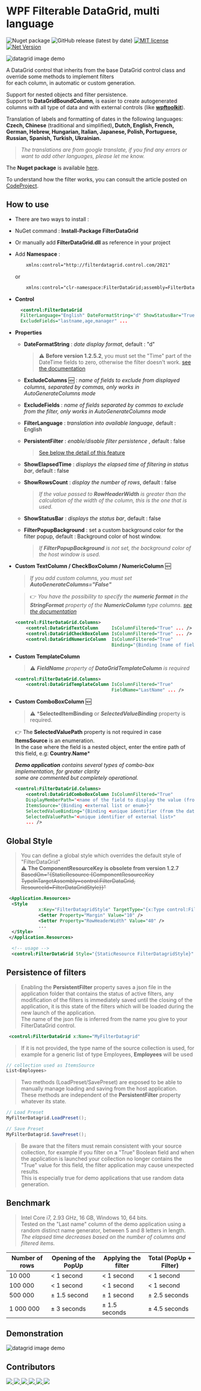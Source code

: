# WPF Filterable DataGrid, multi language
<!--
![GitHub release (latest by date)](https://img.shields.io/github/v/release/macgile/DataGridFilter)
https://github.com/ikatyang/emoji-cheat-sheet/tree/master?tab=readme-ov-file#other-symbol
https://github.com/ikatyang/emoji-cheat-sheet?tab=readme-ov-file#hand-single-finger
-->

![Nuget package](https://img.shields.io/nuget/v/FilterDataGrid)
![GitHub release (latest by date)](https://img.shields.io/github/v/release/macgile/DataGridFilter?include_prereleases)
[![MIT license](https://img.shields.io/badge/License-MIT-blue.svg)](https://lbesson.mit-license.org/)
[![Net Version](https://img.shields.io/badge/net%20version-net4.8%20netcore3.1%20net5.0%20net6.0%20net7.0%20net8.0-blue)](https://shields.io)

<!-- FilterDataGrid.png -->
![datagrid image demo](https://raw.githubusercontent.com/macgile/DataGridFilter/master/filterdatagrid.png)  

A DataGrid control that inherits from the base DataGrid control class and override some methods to implement filters  
for each column, in automatic or custom generation.  

Support for nested objects and filter persistence.  
Support to **DataGridBoundColumn**, is easier to create autogenerated columns with all type of data and with external controls (like **[wpftoolkit](https://github.com/xceedsoftware/wpftoolkit)**).

Translation of labels and formatting of dates in the following languages:  
**Czech, Chinese** (traditional and simplified)**, Dutch, English, French, German, Hebrew, Hungarian, Italian, Japanese, Polish, Portuguese, Russian, Spanish, Turkish, Ukrainian.**

 > *The translations are from google translate, if you find any errors or want to add other languages, please let me know.*

The **Nuget package** is available [here](https://www.nuget.org/packages/FilterDataGrid/).

To understand how the filter works, you can consult the article posted on [CodeProject](https://www.codeproject.com/Articles/5292782/WPF-DataGrid-Filterable-multi-language).  

## How to use

- There are two ways to install :

- NuGet command : **Install-Package FilterDataGrid**

- Or manually add **FilterDataGrid.dll** as reference in your project

- Add **Namespace** :

  ```xml
      xmlns:control="http://filterdatagrid.control.com/2021"  
  ```  
  or  
  ```xml
      xmlns:control="clr-namespace:FilterDataGrid;assembly=FilterDataGrid"  
  ```
- **Control**  

  ```xml
    <control:FilterDataGrid 
    FilterLanguage="English" DateFormatString="d" ShowStatusBar="True" ShowElapsedTime="False"
    ExcludeFields="lastname,age,manager" ...
  ```
- **Properties**

  - **DateFormatString** : *date display format*, default : "d"  
    > :warning: **Before version 1.2.5.2**, you must set the "Time" part of the DateTime fields to zero, otherwise the filter doesn't work.
  [see the documentation](https://docs.microsoft.com/en-us/dotnet/standard/base-types/standard-date-and-time-format-strings)

  - **ExcludeColumns** :new: : *name of fields to exclude from displayed columns, separated by commas, only works in AutoGenerateColumns mode*  
  - **ExcludeFields** : *name of fields separated by commas to exclude from the filter, only works in AutoGenerateColumns mode*  

  - **FilterLanguage** : *translation into available language*, default : English  

  - **PersistentFilter** : *enable/disable filter persistence* , default : false  

    > [See below the detail of this feature](#persistence-of-filters)
  - **ShowElapsedTime** : *displays the elapsed time of filtering in status bar*, default : false  

  - **ShowRowsCount** : *display the number of rows*, default : false  
    > *If the value passed to **RowHeaderWidth** is greater than the calculation of the width of the column, this is the one that is used.*  

  - **ShowStatusBar** : *displays the status bar*, default : false  
  - **FilterPopupBackground** : set a custom background color for the filter popup, default : Background color of host window.  
    > *If **FilterPopupBackground** is not set, the background color of the host window is used.*  

- **Custom TextColumn / CheckBoxColumn / NumericColumn** :new:
     > *If you add custom columns, you must set **AutoGenerateColumns="False"***
     
     > :point_right: *You have the possibility to specify the **numeric format** in the **StringFormat** property of the **NumericColumn** type columns.
     [see the documentation](https://learn.microsoft.com/en-us/dotnet/standard/base-types/standard-numeric-format-strings)*

    ```xml
    <control:FilterDataGrid.Columns>   
        <control:DataGridTextColumn     IsColumnFiltered="True" ... />
        <control:DataGridCheckBoxColumn IsColumnFiltered="True" ... />
        <control:DataGridNumericColumn  IsColumnFiltered="True" 
                                        Binding="{Binding [name of field], StringFormat=[format]>}" ... />
    ```

- **Custom TemplateColumn**  
     > :warning: ***FieldName** property of **DataGridTemplateColumn** is required*

  ```xml
  <control:FilterDataGrid.Columns>   
      <control:DataGridTemplateColumn IsColumnFiltered="True"
                                      FieldName="LastName" ... />  
  ```
  
- **Custom ComboBoxColumn**  :new:
    > :warning: ***SelectedItemBinding** or ***SelectedValueBinding*** property is required.
    
    :point_right: The **SelectedValuePath** property is not required in case **ItemsSource** is an enumeration.  
    In the case where the field is a nested object, enter the entire path of this field, e.g: **Country.Name***
    >
    > 
    ***Demo application** contains several types of combo-box implementation, for greater clarity  
    some are commented but completely operational.*  

  ```xml
  <control:FilterDataGrid.Columns>   
      <control:DataGridComboBoxColumn IsColumnFiltered="True"
      DisplayMemberPath="<name of the field to display the value (from the datagrid list)>"
      ItemsSource="{Binding <external list or enum>}"
      SelectedValueBinding="{Binding <unique identifier (from the datagrid list)>}"  
      SelectedValuePath="<unique identifier of external list>"
      ... />  
  ```

## Global Style

> You can define a global style which overrides the default style of "FilterDataGrid"  
:warning: **The ComponentResourceKey is obsolete from version 1.2.7**
~~BasedOn="{StaticResource {ComponentResourceKey TypeInTargetAssembly=control:FilterDataGrid,
        ResourceId=FilterDataGridStyle}}"~~

```xml
 <Application.Resources>
  <Style
            x:Key="FilterDatagridStyle" TargetType="{x:Type control:FilterDataGrid}">
            <Setter Property="Margin" Value="10" />
            <Setter Property="RowHeaderWidth" Value="40" />
            ...
  </Style>
 </Application.Resources>

  <!-- usage -->
  <control:FilterDataGrid Style="{StaticResource FilterDatagridStyle}" ...
```
## Persistence of filters

>Enabling the **PersistentFilter** property saves a json file in the application folder that contains the status of active filters, any modification of the filters is immediately saved until the closing of the application, it is this state of the filters which will be loaded during the new launch of the application.  
The name of the json file is inferred from the name you give to your FilterDataGrid control.

<!-- >:warning: This feature don't work with ComboBox Column. -->

```xml
 <control:FilterDataGrid x:Name="MyFilterDatagrid"
```

>If it is not provided, the type name of the source collection is used, for example for a generic list of type Employees, **Employees** will be used  

```csharp
// collection used as ItemsSource
List<Employees>
```

>Two methods (LoadPreset/SavePreset) are exposed to be able to manually manage loading and saving from the host application.  
These methods are independent of the **PersistentFilter** property whatever its state.

```csharp
// Load Preset
MyFilterDatagrid.LoadPreset();

// Save Preset
MyFilterDatagrid.SavePreset();
```

>Be aware that the filters must remain consistent with your source collection, for example if you filter on a "True" Boolean field and when the application is launched your collection no longer contains the "True" value for this field, the filter application may cause unexpected results.  
This is especially true for demo applications that use random data generation.

## Benchmark

> Intel Core i7, 2.93 GHz, 16 GB, Windows 10, 64 bits.  
> Tested on the "Last name" column of the demo application using a random distinct name generator, between 5 and 8 letters in length.  
> *The elapsed time decreases based on the number of columns and filtered items.*

Number of rows | Opening of the PopUp | Applying the filter | Total (PopUp + Filter)
 --- | --- | --- | ---
10 000 | < 1 second | < 1 second | < 1 second
100 000 | < 1 second | < 1 second | < 1 second
500 000 | ± 1.5 second | ± 1 second | ± 2.5 seconds
1 000 000 | ± 3 seconds | ± 1.5 seconds | ± 4.5 seconds

## Demonstration

![datagrid image demo](https://raw.githubusercontent.com/macgile/DataGridFilter/master/capture.gif)  

## Contributors

<a href="https://github.com/Apflkuacha" target="_blank">
  <img src="https://images.weserv.nl/?url=avatars.githubusercontent.com/u/31316050?v=4&h=64&w=64&fit=cover&mask=circle&maxage=7d" />
</a>
<a href="https://github.com/wordiboi" target="_blank">
  <img src="https://images.weserv.nl/?url=avatars.githubusercontent.com/u/15075279?v=4&h=64&w=64&fit=cover&mask=circle&maxage=7d" />
</a>
<a href="https://github.com/ottosson" target="_blank">
  <img src="https://images.weserv.nl/?url=avatars.githubusercontent.com/u/3355320?v=4&h=64&w=64&fit=cover&mask=circle&maxage=7d" />
</a>
<a href="https://github.com/livep2000" target="_blank">
  <img src="https://images.weserv.nl/?url=avatars.githubusercontent.com/u/2779309?v=4&h=64&w=64&fit=cover&mask=circle&maxage=7d" />
</a>
<a href="https://github.com/mcboothy" target="_blank">
  <img src="https://images.weserv.nl/?url=avatars.githubusercontent.com/u/7164916?v=4&h=64&w=64&fit=cover&mask=circle&maxage=7d" />
</a>

<!-- Made with [contributors-img](https://contrib.rocks). -->
<a href="https://github.com/macgile/DataGridFilter/graphs/contributors">
  <img src="https://contrib.rocks/image?repo=macgile/DataGridFilter" />
</a>
